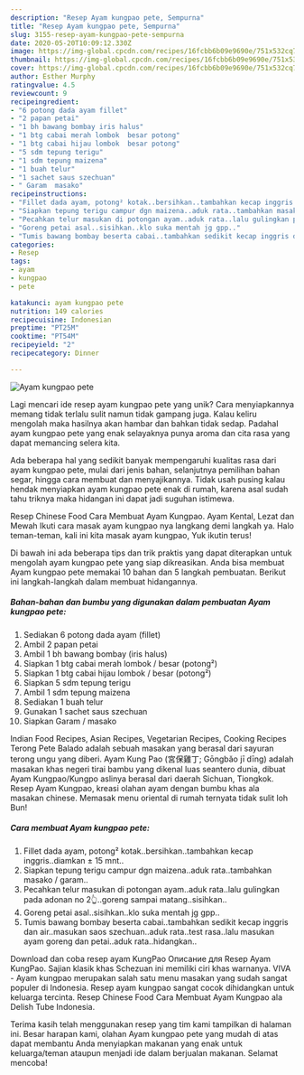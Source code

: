 ```yaml
---
description: "Resep Ayam kungpao pete, Sempurna"
title: "Resep Ayam kungpao pete, Sempurna"
slug: 3155-resep-ayam-kungpao-pete-sempurna
date: 2020-05-20T10:09:12.330Z
image: https://img-global.cpcdn.com/recipes/16fcbb6b09e9690e/751x532cq70/ayam-kungpao-pete-foto-resep-utama.jpg
thumbnail: https://img-global.cpcdn.com/recipes/16fcbb6b09e9690e/751x532cq70/ayam-kungpao-pete-foto-resep-utama.jpg
cover: https://img-global.cpcdn.com/recipes/16fcbb6b09e9690e/751x532cq70/ayam-kungpao-pete-foto-resep-utama.jpg
author: Esther Murphy
ratingvalue: 4.5
reviewcount: 9
recipeingredient:
- "6 potong dada ayam fillet"
- "2 papan petai"
- "1 bh bawang bombay iris halus"
- "1 btg cabai merah lombok  besar potong"
- "1 btg cabai hijau lombok  besar potong"
- "5 sdm tepung terigu"
- "1 sdm tepung maizena"
- "1 buah telur"
- "1 sachet saus szechuan"
- " Garam  masako"
recipeinstructions:
- "Fillet dada ayam, potong² kotak..bersihkan..tambahkan kecap inggris..diamkan ± 15 mnt.."
- "Siapkan tepung terigu campur dgn maizena..aduk rata..tambahkan masako / garam.."
- "Pecahkan telur masukan di potongan ayam..aduk rata..lalu gulingkan pada adonan no 2👆..goreng sampai matang..sisihkan.."
- "Goreng petai asal..sisihkan..klo suka mentah jg gpp.."
- "Tumis bawang bombay beserta cabai..tambahkan sedikit kecap inggris dan air..masukan saos szechuan..aduk rata..test rasa..lalu masukan ayam goreng dan petai..aduk rata..hidangkan.."
categories:
- Resep
tags:
- ayam
- kungpao
- pete

katakunci: ayam kungpao pete 
nutrition: 149 calories
recipecuisine: Indonesian
preptime: "PT25M"
cooktime: "PT54M"
recipeyield: "2"
recipecategory: Dinner

---
```



![Ayam kungpao pete](https://img-global.cpcdn.com/recipes/16fcbb6b09e9690e/751x532cq70/ayam-kungpao-pete-foto-resep-utama.jpg)

Lagi mencari ide resep ayam kungpao pete yang unik? Cara menyiapkannya memang tidak terlalu sulit namun tidak gampang juga. Kalau keliru mengolah maka hasilnya akan hambar dan bahkan tidak sedap. Padahal ayam kungpao pete yang enak selayaknya punya aroma dan cita rasa yang dapat memancing selera kita.

Ada beberapa hal yang sedikit banyak mempengaruhi kualitas rasa dari ayam kungpao pete, mulai dari jenis bahan, selanjutnya pemilihan bahan segar, hingga cara membuat dan menyajikannya. Tidak usah pusing kalau hendak menyiapkan ayam kungpao pete enak di rumah, karena asal sudah tahu triknya maka hidangan ini dapat jadi suguhan istimewa.

Resep Chinese Food Cara Membuat Ayam Kungpao. Ayam Kental, Lezat dan Mewah Ikuti cara masak ayam kungpao nya langkang demi langkah ya. Halo teman-teman, kali ini kita masak ayam kungpao, Yuk ikutin terus!


Di bawah ini ada beberapa tips dan trik praktis yang dapat diterapkan untuk mengolah ayam kungpao pete yang siap dikreasikan. Anda bisa membuat Ayam kungpao pete memakai 10 bahan dan 5 langkah pembuatan. Berikut ini langkah-langkah dalam membuat hidangannya.

<!--inarticleads1-->

##### Bahan-bahan dan bumbu yang digunakan dalam pembuatan Ayam kungpao pete:

1. Sediakan 6 potong dada ayam (fillet)
1. Ambil 2 papan petai
1. Ambil 1 bh bawang bombay (iris halus)
1. Siapkan 1 btg cabai merah lombok / besar (potong²)
1. Siapkan 1 btg cabai hijau lombok / besar (potong²)
1. Siapkan 5 sdm tepung terigu
1. Ambil 1 sdm tepung maizena
1. Sediakan 1 buah telur
1. Gunakan 1 sachet saus szechuan
1. Siapkan  Garam / masako


Indian Food Recipes, Asian Recipes, Vegetarian Recipes, Cooking Recipes Terong Pete Balado adalah sebuah masakan yang berasal dari sayuran terong ungu yang diberi. Ayam Kung Pao (宮保雞丁; Gōngbǎo jī dīng) adalah masakan khas negeri tirai bambu yang dikenal luas seantero dunia, dibuat Ayam Kungpao/Kungpo aslinya berasal dari daerah Sichuan, Tiongkok. Resep Ayam Kungpao, kreasi olahan ayam dengan bumbu khas ala masakan chinese. Memasak menu oriental di rumah ternyata tidak sulit loh Bun! 

<!--inarticleads2-->

##### Cara membuat Ayam kungpao pete:

1. Fillet dada ayam, potong² kotak..bersihkan..tambahkan kecap inggris..diamkan ± 15 mnt..
1. Siapkan tepung terigu campur dgn maizena..aduk rata..tambahkan masako / garam..
1. Pecahkan telur masukan di potongan ayam..aduk rata..lalu gulingkan pada adonan no 2👆..goreng sampai matang..sisihkan..
1. Goreng petai asal..sisihkan..klo suka mentah jg gpp..
1. Tumis bawang bombay beserta cabai..tambahkan sedikit kecap inggris dan air..masukan saos szechuan..aduk rata..test rasa..lalu masukan ayam goreng dan petai..aduk rata..hidangkan..


Download dan coba resep ayam KungPao Описание для Resep Ayam KungPao. Sajian klasik khas Schezuan ini memiliki ciri khas warnanya. VIVA - Ayam kungpao merupakan salah satu menu masakan yang sudah sangat populer di Indonesia. Resep ayam kungpao sangat cocok dihidangkan untuk keluarga tercinta. Resep Chinese Food Cara Membuat Ayam Kungpao ala Delish Tube Indonesia. 

Terima kasih telah menggunakan resep yang tim kami tampilkan di halaman ini. Besar harapan kami, olahan Ayam kungpao pete yang mudah di atas dapat membantu Anda menyiapkan makanan yang enak untuk keluarga/teman ataupun menjadi ide dalam berjualan makanan. Selamat mencoba!

